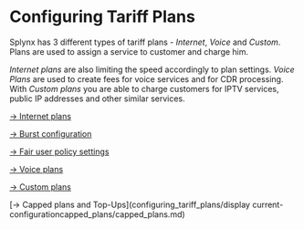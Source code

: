 Configuring Tariff Plans
========================

Splynx has 3 different types of tariff plans - _Internet_, _Voice_ and _Custom_. Plans are used to assign a service to customer and charge him.

_Internet plans_ are also limiting the speed accordingly to plan settings. _Voice Plans_ are used to create fees for voice services and for CDR processing. With _Custom plans_ you are able to charge customers for IPTV services, public IP addresses and other similar services.

[→ Internet plans](configuring_tariff_plans/internet_plans/internet_plans.md)

[→ Burst configuration](configuring_tariff_plans/burst_speed_concept/burst_speed_concept.md)

[→ Fair user policy settings](configuring_tariff_plans/fair_user_policy/fair_user_policy.md)

[→ Voice plans](configuring_tariff_plans/voice_plans/voice_plans.md)

[→ Custom plans](configuring_tariff_plans/custom_plans/custom_plans.md)

[→ Capped plans and Top-Ups](configuring_tariff_plans/display current-configurationcapped_plans/capped_plans.md)
